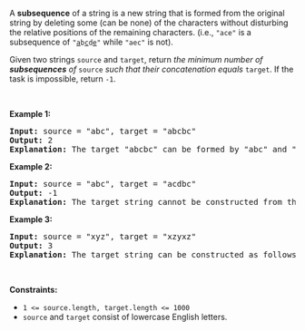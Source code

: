 <p>A <strong>subsequence</strong> of a string is a new string that is formed from the original string by deleting some (can be none) of the characters without disturbing the relative positions of the remaining characters. (i.e., <code>&quot;ace&quot;</code> is a subsequence of <code>&quot;<u>a</u>b<u>c</u>d<u>e</u>&quot;</code> while <code>&quot;aec&quot;</code> is not).</p>

<p>Given two strings <code>source</code> and <code>target</code>, return <em>the minimum number of <strong>subsequences</strong> of </em><code>source</code><em> such that their concatenation equals </em><code>target</code>. If the task is impossible, return <code>-1</code>.</p>

<p>&nbsp;</p>
<p><strong class="example">Example 1:</strong></p>

<pre>
<strong>Input:</strong> source = &quot;abc&quot;, target = &quot;abcbc&quot;
<strong>Output:</strong> 2
<strong>Explanation:</strong> The target &quot;abcbc&quot; can be formed by &quot;abc&quot; and &quot;bc&quot;, which are subsequences of source &quot;abc&quot;.
</pre>

<p><strong class="example">Example 2:</strong></p>

<pre>
<strong>Input:</strong> source = &quot;abc&quot;, target = &quot;acdbc&quot;
<strong>Output:</strong> -1
<strong>Explanation:</strong> The target string cannot be constructed from the subsequences of source string due to the character &quot;d&quot; in target string.
</pre>

<p><strong class="example">Example 3:</strong></p>

<pre>
<strong>Input:</strong> source = &quot;xyz&quot;, target = &quot;xzyxz&quot;
<strong>Output:</strong> 3
<strong>Explanation:</strong> The target string can be constructed as follows &quot;xz&quot; + &quot;y&quot; + &quot;xz&quot;.
</pre>

<p>&nbsp;</p>
<p><strong>Constraints:</strong></p>

<ul>
	<li><code>1 &lt;= source.length, target.length &lt;= 1000</code></li>
	<li><code>source</code> and <code>target</code> consist of lowercase English letters.</li>
</ul>
